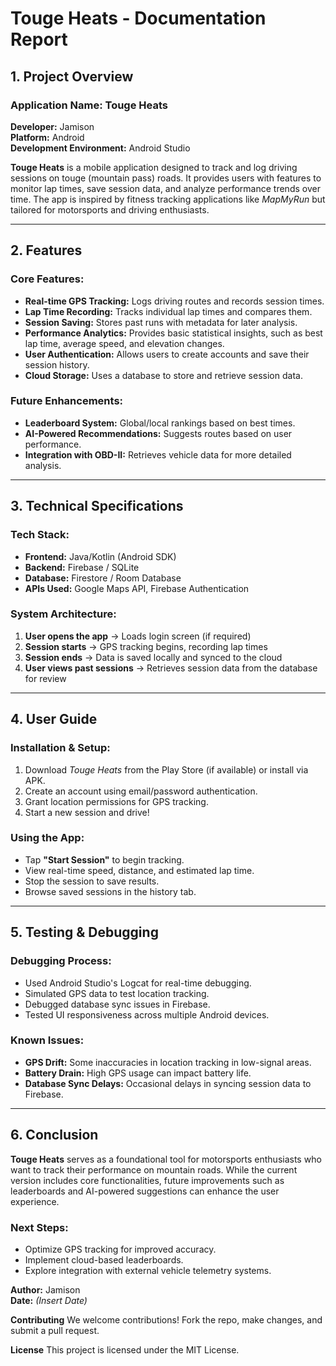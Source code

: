# Touge Heats - Documentation Report

## 1. Project Overview
### Application Name: **Touge Heats**
**Developer:** Jamison  
**Platform:** Android  
**Development Environment:** Android Studio  

**Touge Heats** is a mobile application designed to track and log driving sessions on touge (mountain pass) roads. It provides users with features to monitor lap times, save session data, and analyze performance trends over time. The app is inspired by fitness tracking applications like *MapMyRun* but tailored for motorsports and driving enthusiasts.

---

## 2. Features
### Core Features:
- **Real-time GPS Tracking:** Logs driving routes and records session times.
- **Lap Time Recording:** Tracks individual lap times and compares them.
- **Session Saving:** Stores past runs with metadata for later analysis.
- **Performance Analytics:** Provides basic statistical insights, such as best lap time, average speed, and elevation changes.
- **User Authentication:** Allows users to create accounts and save their session history.
- **Cloud Storage:** Uses a database to store and retrieve session data.

### Future Enhancements:
- **Leaderboard System:** Global/local rankings based on best times.
- **AI-Powered Recommendations:** Suggests routes based on user performance.
- **Integration with OBD-II:** Retrieves vehicle data for more detailed analysis.

---

## 3. Technical Specifications
### **Tech Stack:**
- **Frontend:** Java/Kotlin (Android SDK)
- **Backend:** Firebase / SQLite
- **Database:** Firestore / Room Database
- **APIs Used:** Google Maps API, Firebase Authentication

### **System Architecture:**
1. **User opens the app** → Loads login screen (if required)
2. **Session starts** → GPS tracking begins, recording lap times
3. **Session ends** → Data is saved locally and synced to the cloud
4. **User views past sessions** → Retrieves session data from the database for review

---

## 4. User Guide
### **Installation & Setup:**
1. Download *Touge Heats* from the Play Store (if available) or install via APK.
2. Create an account using email/password authentication.
3. Grant location permissions for GPS tracking.
4. Start a new session and drive!

### **Using the App:**
- Tap **"Start Session"** to begin tracking.
- View real-time speed, distance, and estimated lap time.
- Stop the session to save results.
- Browse saved sessions in the history tab.

---

## 5. Testing & Debugging
### **Debugging Process:**
- Used Android Studio's Logcat for real-time debugging.
- Simulated GPS data to test location tracking.
- Debugged database sync issues in Firebase.
- Tested UI responsiveness across multiple Android devices.

### **Known Issues:**
- **GPS Drift:** Some inaccuracies in location tracking in low-signal areas.
- **Battery Drain:** High GPS usage can impact battery life.
- **Database Sync Delays:** Occasional delays in syncing session data to Firebase.

---

## 6. Conclusion
**Touge Heats** serves as a foundational tool for motorsports enthusiasts who want to track their performance on mountain roads. While the current version includes core functionalities, future improvements such as leaderboards and AI-powered suggestions can enhance the user experience.

### **Next Steps:**
- Optimize GPS tracking for improved accuracy.
- Implement cloud-based leaderboards.
- Explore integration with external vehicle telemetry systems.

**Author:** Jamison  
**Date:** *(Insert Date)*



**Contributing**
We welcome contributions! Fork the repo, make changes, and submit a pull request.

**License**
This project is licensed under the MIT License. 


